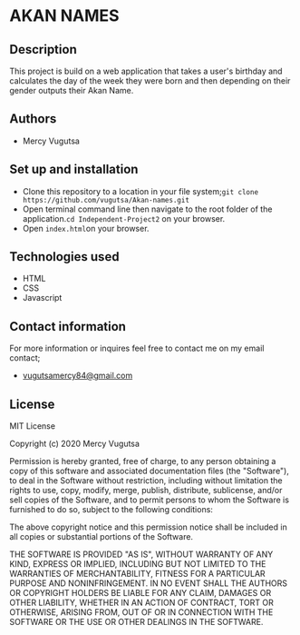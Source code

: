 # AKAN NAMES

## Description
This project is build on a web application that takes a user's birthday and calculates the day of the week they were born and then depending on their gender outputs their Akan Name. 
## Authors
* Mercy Vugutsa
## Set up and installation
- Clone this repository to a location in your file system;`git clone https://github.com/vugutsa/Akan-names.git`
- Open terminal command line then navigate to the root folder of the application.`cd Independent-Project2` on your browser.
- Open `index.html`on your browser.
## Technologies used
* HTML
* CSS
* Javascript
## Contact information
For more information or inquires feel free to contact me on my email contact;
* vugutsamercy84@gmail.com
## License
MIT License

Copyright (c) 2020 Mercy Vugutsa

Permission is hereby granted, free of charge, to any person obtaining a copy
of this software and associated documentation files (the "Software"), to deal
in the Software without restriction, including without limitation the rights
to use, copy, modify, merge, publish, distribute, sublicense, and/or sell
copies of the Software, and to permit persons to whom the Software is
furnished to do so, subject to the following conditions:

The above copyright notice and this permission notice shall be included in all
copies or substantial portions of the Software.

THE SOFTWARE IS PROVIDED "AS IS", WITHOUT WARRANTY OF ANY KIND, EXPRESS OR
IMPLIED, INCLUDING BUT NOT LIMITED TO THE WARRANTIES OF MERCHANTABILITY,
FITNESS FOR A PARTICULAR PURPOSE AND NONINFRINGEMENT. IN NO EVENT SHALL THE
AUTHORS OR COPYRIGHT HOLDERS BE LIABLE FOR ANY CLAIM, DAMAGES OR OTHER
LIABILITY, WHETHER IN AN ACTION OF CONTRACT, TORT OR OTHERWISE, ARISING FROM,
OUT OF OR IN CONNECTION WITH THE SOFTWARE OR THE USE OR OTHER DEALINGS IN THE
SOFTWARE.
